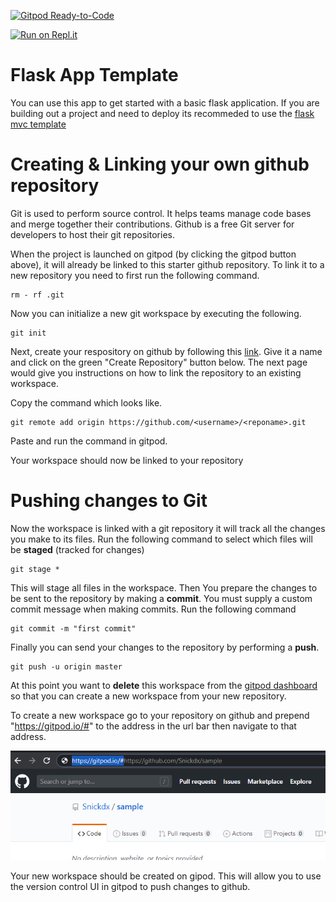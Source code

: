 [![Gitpod Ready-to-Code](https://img.shields.io/badge/Gitpod-Ready--to--Code-blue?logo=gitpod)](https://gitpod.io/#https://github.com/uwidcit/info2602ps.git) 

[![Run on Repl.it](https://repl.it/badge/github/uwidcit/info2602ps)](https://repl.it/github/uwidcit/info2602ps)

# Flask App Template
You can use this app to get started with a basic flask application. If you are building out a project and need to deploy its recommeded to use the [flask mvc template](https://github.com/uwidcit/flaskmvc)

# Creating & Linking your own github repository
Git is used to perform source control. It helps teams manage code bases and merge together their contributions.
Github is a free Git server for developers to host their git repositories.

When the project is launched on gitpod (by clicking the gitpod button above), it will already be linked to this starter github repository. To link it to a new repository you need to first run the following command.

```
rm - rf .git
```
Now you can initialize a new git workspace by executing the following.


```
git init
```

Next, create your respository on github by following this [link](https://github.com/new). Give it a name and click on the green "Create Repository" button below.
The next page would give you instructions on how to link the repository to an existing workspace.

Copy the command which looks like.

```
git remote add origin https://github.com/<username>/<reponame>.git
```
Paste and run the command in gitpod.

Your workspace should now be linked to your repository

# Pushing changes to Git
Now the workspace is linked with a git repository it will track all the changes you make to its files.
Run the following command to select which files will be **staged** (tracked for changes)

```
git stage *
```

This will stage all files in the workspace.
Then You prepare the changes to be sent to the repository by making a **commit**. You must supply a custom commit message when making commits.
Run the following command

```
git commit -m "first commit"
```

Finally you can send your changes to the repository by performing a **push**.

```
git push -u origin master
```
At this point you want to **delete** this workspace from the [gitpod dashboard](https://gitpod.io/workspaces/) so that you can create a new workspace from your new repository. 

To create a new workspace go to your repository on github and prepend "https://gitpod.io/#" to the address in the url bar then navigate to that address.

![Editing Address bar](/img/url.png)

Your new workspace should be created on gipod. This will allow you to use the version control UI in gitpod to push changes to github.
